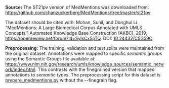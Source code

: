 **Source:** The ST21pv version of MedMentions was downloaded from: https://github.com/chanzuckerberg/MedMentions/tree/master/st21pv

The dataset should be cited with: Mohan, Sunil, and Donghui Li. "MedMentions: A Large Biomedical Corpus Annotated with UMLS Concepts." Automated Knowledge Base Construction (AKBC), 2019, https://openreview.net/forum?id=SylxCx5pTQ. DOI: [10.24432/C5G59C](https://doi.org/10.24432/C5G59C)

**Preprocessing:** The training, validation and test splits were maintained from the original dataset. Annotations were mapped to specific *semantic groups* using the Semantic Groups file available at: https://www.nlm.nih.gov/research/umls/knowledge_sources/semantic_network/index.html. This contrasts with the finegrained version that mapped annotations to *semantic types*. The preprocessing script for this dataset is [prepare_medmentions.py](https://github.com/Glasgow-AI4BioMed/bioner/blob/main/prepare_medmentions.py.py) without the --finegrain flag.
